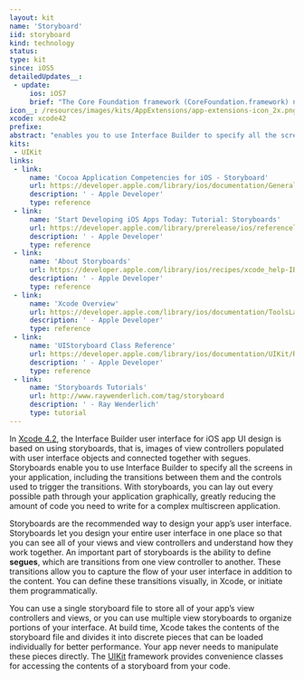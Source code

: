```yaml
---
layout: kit
name: 'Storyboard'
iid: storyboard
kind: technology
status:
type: kit
since: iOS5
detailedUpdates__:
 - update:
     ios: iOS7
     brief: "The Core Foundation framework (CoreFoundation.framework) now lets you schedule stream objects on dispatch queues."
icon__: /resources/images/kits/AppExtensions/app-extensions-icon_2x.png
xcode: xcode42
prefixe:
abstract: "enables you to use Interface Builder to specify all the screens in your application, including the transitions between them and the controls used to trigger the transitions"
kits:
 - UIKit
links:
 - link:
     name: 'Cocoa Application Competencies for iOS - Storyboard'
     url: https://developer.apple.com/library/ios/documentation/General/Conceptual/Devpedia-CocoaApp/Storyboard.html
     description: ' - Apple Developer'
     type: reference
 - link:
     name: 'Start Developing iOS Apps Today: Tutorial: Storyboards'
     url: https://developer.apple.com/library/prerelease/ios/referencelibrary/GettingStarted/RoadMapiOS/SecondTutorial.html
     description: ' - Apple Developer'
     type: reference
 - link:
     name: 'About Storyboards'
     url: https://developer.apple.com/library/ios/recipes/xcode_help-IB_storyboard/chapters/AboutStoryboards.html
     description: ' - Apple Developer'
     type: reference
 - link:
     name: 'Xcode Overview'
     url: https://developer.apple.com/library/ios/documentation/ToolsLanguages/Conceptual/Xcode_Overview/index.html
     description: ' - Apple Developer'
     type: reference
 - link:
     name: 'UIStoryboard Class Reference'
     url: https://developer.apple.com/library/ios/documentation/UIKit/Reference/UIStoryboard_Class/index.html
     description: ' - Apple Developer'
     type: reference
 - link:
     name: 'Storyboards Tutorials'
     url: http://www.raywenderlich.com/tag/storyboard
     description: ' - Ray Wenderlich'
     type: tutorial
---
```


In [Xcode 4.2](/Xcode42), the Interface Builder user interface for iOS app UI design is based on using storyboards, that is, images of view controllers populated with user interface objects and connected together with segues. Storyboards enable you to use Interface Builder to specify all the screens in your application, including the transitions between them and the controls used to trigger the transitions. With storyboards, you can lay out every possible path through your application graphically, greatly reducing the amount of code you need to write for a complex multiscreen application.

Storyboards are the recommended way to design your app’s user interface. Storyboards let you design your entire user interface in one place so that you can see all of your views and view controllers and understand how they work together. An important part of storyboards is the ability to define **segues**, which are transitions from one view controller to another. These transitions allow you to capture the flow of your user interface in addition to the content. You can define these transitions visually, in Xcode, or initiate them programmatically.

You can use a single storyboard file to store all of your app’s view controllers and views, or you can use multiple view storyboards to organize portions of your interface. At build time, Xcode takes the contents of the storyboard file and divides it into discrete pieces that can be loaded individually for better performance. Your app never needs to manipulate these pieces directly. The [UIKit](/UIKit) framework provides convenience classes for accessing the contents of a storyboard from your code.


